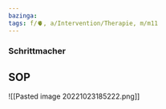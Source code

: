 ```yaml
---
bazinga: 
tags: f/🫀, a/Intervention/Therapie, m/m11
---
```

### Schrittmacher

## SOP
![[Pasted image 20221023185222.png]]